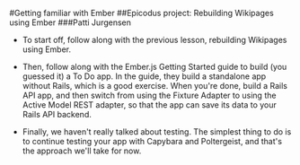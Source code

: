 #Getting familiar with Ember
##Epicodus project: Rebuilding Wikipages using Ember
###Patti Jurgensen

* To start off, follow along with the previous lesson, rebuilding Wikipages using Ember.

* Then, follow along with the Ember.js Getting Started guide to build (you guessed it) a To Do app. In the guide, they build a standalone app without Rails, which is a good exercise. When you're done, build a Rails API app, and then switch from using the Fixture Adapter to using the Active Model REST adapter, so that the app can save its data to your Rails API backend.

* Finally, we haven't really talked about testing. The simplest thing to do is to continue testing your app with Capybara and Poltergeist, and that's the approach we'll take for now.
